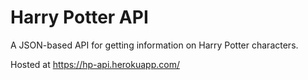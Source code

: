 # Harry Potter API

A JSON-based API for getting information on Harry Potter characters. 

Hosted at https://hp-api.herokuapp.com/

